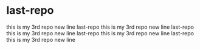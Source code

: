 # last-repo
this is my 3rd repo
new line
 last-repo
this is my 3rd repo
new line
 last-repo
this is my 3rd repo
new line
 last-repo
this is my 3rd repo
new line
 last-repo
this is my 3rd repo
new line
